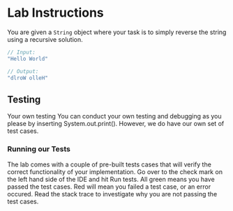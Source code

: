 # Lab Instructions
You are given a `String` object where your task is to simply reverse the string using a recursive solution.
``` java
// Input:
"Hello World"

// Output:
"dlroW olleH"
```



## Testing
Your own testing
You can conduct your own testing and debugging as you please by inserting System.out.print(). However, we do have our own set of test cases.

### Running our Tests
The lab comes with a couple of pre-built tests cases that will verify the correct functionality of your implementation. Go over to the check mark on the left hand side of the IDE and hit Run tests. All green means you have passed the test cases. Red will mean you failed a test case, or an error occured. Read the stack trace to investigate why you are not passing the test cases.
